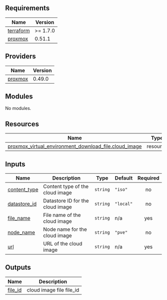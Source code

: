 <!-- BEGIN_TF_DOCS -->
## Requirements

| Name | Version |
|------|---------|
| <a name="requirement_terraform"></a> [terraform](#requirement\_terraform) | >= 1.7.0 |
| <a name="requirement_proxmox"></a> [proxmox](#requirement\_proxmox) | 0.51.1 |

## Providers

| Name | Version |
|------|---------|
| <a name="provider_proxmox"></a> [proxmox](#provider\_proxmox) | 0.49.0 |

## Modules

No modules.

## Resources

| Name | Type |
|------|------|
| [proxmox_virtual_environment_download_file.cloud_image](https://registry.terraform.io/providers/bpg/proxmox/0.51.1/docs/resources/virtual_environment_download_file) | resource |

## Inputs

| Name | Description | Type | Default | Required |
|------|-------------|------|---------|:--------:|
| <a name="input_content_type"></a> [content\_type](#input\_content\_type) | Content type of the cloud image | `string` | `"iso"` | no |
| <a name="input_datastore_id"></a> [datastore\_id](#input\_datastore\_id) | Datastore ID for the cloud image | `string` | `"local"` | no |
| <a name="input_file_name"></a> [file\_name](#input\_file\_name) | File name of the cloud image | `string` | n/a | yes |
| <a name="input_node_name"></a> [node\_name](#input\_node\_name) | Node name for the cloud image | `string` | `"pve"` | no |
| <a name="input_url"></a> [url](#input\_url) | URL of the cloud image | `string` | n/a | yes |

## Outputs

| Name | Description |
|------|-------------|
| <a name="output_file_id"></a> [file\_id](#output\_file\_id) | cloud image file file\_id |
<!-- END_TF_DOCS -->
